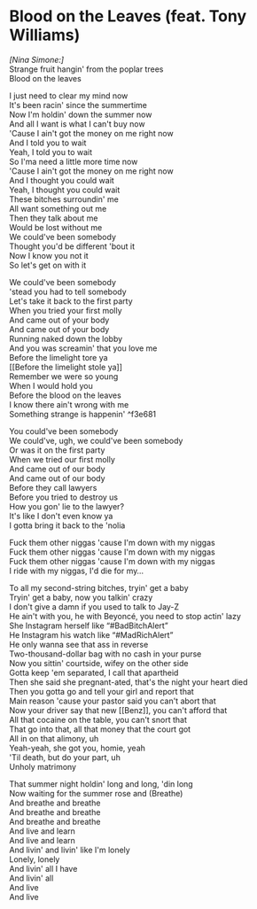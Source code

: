 # Blood on the Leaves (feat. Tony Williams)

_[Nina Simone:]_  
Strange fruit hangin' from the poplar trees  
Blood on the leaves  

I just need to clear my mind now  
It's been racin' since the summertime  
Now I'm holdin' down the summer now  
And all I want is what I can't buy now  
'Cause I ain't got the money on me right now  
And I told you to wait  
Yeah, I told you to wait  
So I'ma need a little more time now  
'Cause I ain't got the money on me right now  
And I thought you could wait  
Yeah, I thought you could wait  
These bitches surroundin' me  
All want something out me  
Then they talk about me  
Would be lost without me  
We could've been somebody  
Thought you'd be different 'bout it  
Now I know you not it  
So let's get on with it  

We could've been somebody  
'stead you had to tell somebody  
Let's take it back to the first party  
When you tried your first molly  
And came out of your body  
And came out of your body  
Running naked down the lobby  
And you was screamin' that you love me  
Before the limelight tore ya  
[[Before the limelight stole ya]]  
Remember we were so young  
When I would hold you  
Before the blood on the leaves  
I know there ain't wrong with me  
Something strange is happenin'   ^f3e681

You could've been somebody  
We could've, ugh, we could've been somebody  
Or was it on the first party  
When we tried our first molly  
And came out of our body  
And came out of our body  
Before they call lawyers  
Before you tried to destroy us  
How you gon' lie to the lawyer?  
It's like I don't even know ya  
I gotta bring it back to the 'nolia  

Fuck them other niggas 'cause I'm down with my niggas  
Fuck them other niggas 'cause I'm down with my niggas  
Fuck them other niggas 'cause I'm down with my niggas  
I ride with my niggas, I'd die for my…  

To all my second-string bitches, tryin' get a baby  
Tryin' get a baby, now you talkin' crazy  
I don't give a damn if you used to talk to Jay-Z  
He ain't with you, he with Beyoncé, you need to stop actin' lazy  
She Instagram herself like “#BadBitchAlert”  
He Instagram his watch like “#MadRichAlert”  
He only wanna see that ass in reverse  
Two-thousand-dollar bag with no cash in your purse  
Now you sittin' courtside, wifey on the other side  
Gotta keep 'em separated, I call that apartheid  
Then she said she pregnant-ated, that's the night your heart died  
Then you gotta go and tell your girl and report that  
Main reason 'cause your pastor said you can't abort that  
Now your driver say that new [[Benz]], you can't afford that  
All that cocaine on the table, you can't snort that  
That go into that, all that money that the court got  
All in on that alimony, uh  
Yeah-yeah, she got you, homie, yeah  
'Til death, but do your part, uh  
Unholy matrimony  

That summer night holdin' long and long, 'din long  
Now waiting for the summer rose and (Breathe)  
And breathe and breathe  
And breathe and breathe  
And breathe and breathe  
And live and learn  
And live and learn  
And livin' and livin' like I'm lonely  
Lonely, lonely  
And livin' all I have  
And livin' all  
And live  
And live
